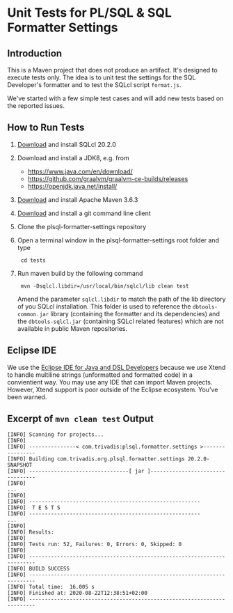 # Unit Tests for PL/SQL & SQL Formatter Settings

## Introduction

This is a Maven project that does not produce an artifact. It's designed to execute tests only. The idea is to unit test the settings for the SQL Developer's formatter and to test the SQLcl script `format.js`.

We've started with a few simple test cases and will add new tests based on the reported issues.

## How to Run Tests

1. [Download](https://www.oracle.com/tools/downloads/sqlcl-downloads.html) and install SQLcl 20.2.0
2. Download and install a JDK8, e.g. from
   - https://www.java.com/en/download/
   - https://github.com/graalvm/graalvm-ce-builds/releases
   - https://openjdk.java.net/install/
3. [Download](https://maven.apache.org/download.cgi) and install Apache Maven 3.6.3
4. [Download](https://git-scm.com/downloads) and install a git command line client
5. Clone the plsql-formatter-settings repository
6. Open a terminal window in the plsql-formatter-settings root folder and type

		cd tests

6. Run maven build by the following command

		mvn -Dsqlcl.libdir=/usr/local/bin/sqlcl/lib clean test

	Amend the parameter `sqlcl.libdir` to match the path of the lib directory of you SQLcl installation. This folder is used to reference the `dbtools-common.jar` library (containing the formatter and its dependencies) and the `dbtools-sqlcl.jar` (containing SQLcl related features) which are not available in public Maven repositories.

## Eclipse IDE

We use the [Eclipse IDE for Java and DSL Developers](https://www.eclipse.org/downloads/packages/release/2020-03/r/eclipse-ide-java-and-dsl-developers) because we use Xtend to handle multiline strings (unformatted and formatted code) in a convientient way. You may use any IDE that can import Maven projects. However, Xtend support is poor outside of the Eclipse ecosystem. You've been warned.

## Excerpt of `mvn clean test` Output

```
[INFO] Scanning for projects...
[INFO] 
[INFO] ---------------< com.trivadis:plsql.formatter.settings >----------------
[INFO] Building com.trivadis.org.plsql.formatter.settings 20.2.0-SNAPSHOT
[INFO] --------------------------------[ jar ]---------------------------------
[INFO] 
...
[INFO] 
[INFO] -------------------------------------------------------
[INFO]  T E S T S
[INFO] -------------------------------------------------------
...
[INFO] 
[INFO] Results:
[INFO] 
[INFO] Tests run: 52, Failures: 0, Errors: 0, Skipped: 0
[INFO] 
[INFO] ------------------------------------------------------------------------
[INFO] BUILD SUCCESS
[INFO] ------------------------------------------------------------------------
[INFO] Total time:  16.005 s
[INFO] Finished at: 2020-08-22T12:38:51+02:00
[INFO] ------------------------------------------------------------------------
```
